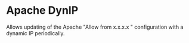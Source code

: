 Apache DynIP
============

Allows updating of the Apache "Allow from x.x.x.x " configuration with a dynamic IP periodically.
